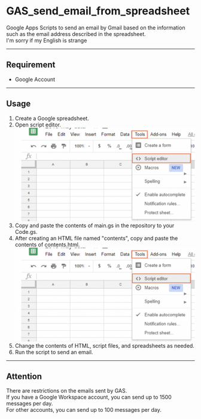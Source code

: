 # GAS_send_email_from_spreadsheet
Google Apps Scripts to send an email by Gmail based on the information such as the email address described in the spreadsheet.
<br>I'm sorry if my English is strange

---
## Requirement
- Google Account

---
## Usage
1. Create a Google spreadsheet.
2. Open script editor.
    ![image1](images/open_script_editor.png)
3. Copy and paste the contents of main.gs in the repository to your Code.gs.
4. After creating an HTML file named "contents", copy and paste the contents of contents.html.
    ![image2](images/open_script_editor.png)
5. Change the contents of HTML, script files, and spreadsheets as needed.
6. Run the script to send an email.

---

## Attention
There are restrictions on the emails sent by GAS.<br>
If you have a Google Workspace account, you can send up to 1500 messages per day.<br>
For other accounts, you can send up to 100 messages per day.
